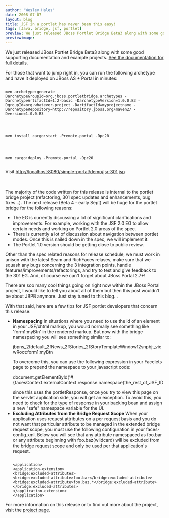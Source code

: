```yaml
---
author: "Wesley Hales"
date: 2008-07-07
layout: blog
title: JSF in a portlet has never been this easy!
tags: [Java, bridge, jsf, portlet]
preview: We just released JBoss Portlet Bridge Beta3 along with some good supporting documentation and example projects.
previewimage:
---
```


<p>We just released JBoss Portlet Bridge Beta3 along with some good supporting documentation and example projects. <a href="http://www.jboss.org/files/portletbridge/docs/1.0.0.B3/en/html_single/index.html">See the documentation for full details</a>. 

<p>For those that want to jump right in, you can run the following archetype and have it deployed on JBoss AS + Portal in minutes: 
<br> 
<code><pre> 
mvn archetype:generate -DarchetypeGroupId=org.jboss.portletbridge.archetypes -DarchetypeArtifactId=1.2-basic -DarchetypeVersion=1.0.0.B3 -DgroupId=org.whatever.project -DartifactId=myprojectname -DarchetypeRepository=http://repository.jboss.org/maven2/ -Dversion=1.0.0.B3 
</pre></code> 
<br/> 
<code><pre> 
mvn install cargo:start -Premote-portal -Dpc20 
</pre></code> 
<br/> 
<code><pre> 
mvn cargo:deploy -Premote-portal -Dpc20 
</pre></code> 
<br/> 
Visit <a href="http://localhost:8080/simple-portal/demo/jsr-301.jsp">http://localhost:8080/simple-portal/demo/jsr-301.jsp</a> 
</p> 
<br/> 
<br/> 
The majority of the code written for this release is internal to the portlet bridge project (refactoring, 301 spec updates and enhancements, bug fixes...). The next release (Beta 4 - early Sept) will be huge for the portlet bridge for the following reasons: 
<ul><li>The EG is currently discussing a lot of significant clarifications and improvements. For example, working with the JSF 2.0 EG to allow certain needs and working on Portlet 2.0 areas of the spec. 
</li><li>There is currently a lot of discussion about navigation between portlet modes. Once this is nailed down in the spec, we will implement it. 
</li><li>The Portlet 1.0 version should be getting close to public review.</li></ul>Other than the spec related reasons for release schedule, we must work in unison with the latest Seam and RichFaces relases, make sure that we squash any bugs concerning the 3 integration points, handle features/improvements/refactorings, and try to test and give feedback to the 301 EG. And, of course we can't forget about JBoss Portal 2.7+! 

There are soo many cool things going on right now within the JBoss Portal project, I would like to tell you about all of them but then this post wouldn't be about JBPB anymore. Just stay tuned to this blog... 

With that said, here are a few tips for JSF portlet developers that concern this release: 
<ul><li><b id="lwur">Namespacing</b> 
In situations where you need to use the id of an element in your JSF/xhtml markup, you would normally see something like 'form1:myBtn' in the rendered markup. But now with the bridge namespacing you will see something similar to: <p id="d0j41">jbpns_2fdefault_2fNews_2fStories_2fStoryTemplateWindow12snpbj:_viewRoot:form1:myBtn</p><p id="mxo:1">To overcome this, you can use the following expression in your Facelets page to prepend the namespace to your javascript code: </p><p>document.getElementById('&#35;{facesContext.externalContext.response.namespace}the_rest_of_JSF_ID</p> since this uses the portletResponse, once you try to view this page on the servlet application side, you will get an exception. To avoid this, you need to check for the type of response in your backing bean and assign a new "safe" namespace variable for the UI. 

</li><li><b id="lwur1">Excluding Attributes from the Bridge Request Scope</b> 
When your application uses request attributes on a per request basis and you do not want that particular attribute to be managed in the extended bridge request scope, you must use the following configuration in your faces-config.xml. Below you will see that any attribute namespaced as foo.bar or any attribute beginning with foo.baz(wildcard) will be excluded from the bridge request scope and only be used per that application's request. 
<pre><code> 
&lt;application&gt; 
&lt;application-extension&gt; 
&lt;bridge:excluded-attributes&gt; 
&lt;bridge:excluded-attribute&gt;foo.bar&lt;/bridge:excluded-attribute&gt; 
&lt;bridge:excluded-attribute&gt;foo.baz.*&lt;/bridge:excluded-attribute&gt; 
&lt;/bridge:excluded-attributes&gt; 
&lt;/application-extension&gt; 
&lt;/application&gt;</code></pre></li></ul>For more information on this release or to find out more about the project, visit the <a href="http://www.jboss.org/portletbridge/">project page</a>.</p>
